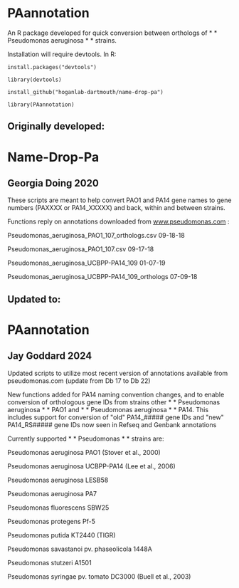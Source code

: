 # PAannotation

An R package developed for quick conversion between orthologs of * * Pseudomonas aeruginosa * * strains.

Installation will require devtools. In R:

```
install.packages("devtools")

library(devtools)

install_github("hoganlab-dartmouth/name-drop-pa")

library(PAannotation)
```


## Originally developed:


# Name-Drop-Pa

## Georgia Doing 2020

These scripts are meant to help convert PAO1 and PA14 gene names to gene numbers (PAXXXX or PA14_XXXXX) and back, within and between strains.


Functions reply on annotations downloaded from www.pseudomonas.com :

Pseudomonas_aeruginosa_PAO1_107_orthologs.csv 		09-18-18

Pseudomonas_aeruginosa_PAO1_107.csv 				09-17-18

Pseudomonas_aeruginosa_UCBPP-PA14_109 				01-07-19

Pseudomonas_aeruginosa_UCBPP-PA14_109_orthologs 	07-09-18



## Updated to:

# PAannotation

## Jay Goddard 2024

Updated scripts to utilize most recent version of annotations available from pseudomonas.com (update from Db 17 to Db 22)


New functions added for PA14 naming convention changes, and to enable conversion of orthologous gene IDs from strains other * * Pseudomonas aeruginosa * * PAO1 and * * Pseudomonas aeruginosa * * PA14.
This includes support for conversion of "old" PA14_##### gene IDs and "new" PA14_RS##### gene IDs now seen in Refseq and Genbank annotations


Currently supported * * Pseudomonas * * strains are:

Pseudomonas aeruginosa PAO1 (Stover et al., 2000)

Pseudomonas aeruginosa UCBPP-PA14 (Lee et al., 2006)

Pseudomonas aeruginosa LESB58 

Pseudomonas aeruginosa PA7

Pseudomonas fluorescens SBW25

Pseudomonas protegens Pf-5

Pseudomonas putida KT2440 (TIGR)

Pseudomonas savastanoi pv. phaseolicola 1448A

Pseudomonas stutzeri A1501

Pseudomonas syringae pv. tomato DC3000 (Buell et al., 2003)

